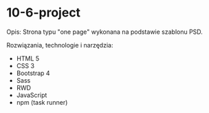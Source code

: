 # 10-6-project

Opis: Strona typu "one page" wykonana na podstawie szablonu PSD.

Rozwiązania, technologie i narzędzia:

- HTML 5
- CSS 3
- Bootstrap 4
- Sass
- RWD
- JavaScript
- npm (task runner)
